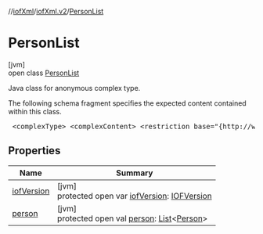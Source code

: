 //[iofXml](../../../index.md)/[iofXml.v2](../index.md)/[PersonList](index.md)

# PersonList

[jvm]\
open class [PersonList](index.md)

<p>Java class for anonymous complex type. <p>The following schema fragment specifies the expected content contained within this class. <pre> &lt;complexType&gt; &lt;complexContent&gt; &lt;restriction base="{http://www.w3.org/2001/XMLSchema}anyType"&gt; &lt;sequence&gt; &lt;element ref="{}IOFVersion" minOccurs="0"/&gt; &lt;element ref="{}Person" maxOccurs="unbounded" minOccurs="0"/&gt; &lt;/sequence&gt; &lt;/restriction&gt; &lt;/complexContent&gt; &lt;/complexType&gt; </pre>

## Properties

| Name | Summary |
|---|---|
| [iofVersion](iof-version.md) | [jvm]<br>protected open var [iofVersion](iof-version.md): [IOFVersion](../-i-o-f-version/index.md) |
| [person](person.md) | [jvm]<br>protected open val [person](person.md): [List](https://docs.oracle.com/javase/8/docs/api/java/util/List.html)<[Person](../-person/index.md)> |
